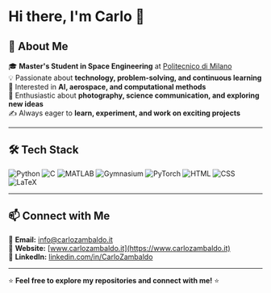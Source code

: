 <!--
**CarloZambaldo/CarloZambaldo** is a ✨ _special_ ✨ repository because its `README.md` (this file) appears on your GitHub profile.

Here are some ideas to get you started:

- 🔭 I’m currently working on ...
- 🌱 I’m currently learning ...
- 👯 I’m looking to collaborate on ...
- 🤔 I’m looking for help with ...
- 💬 Ask me about ...
- 📫 How to reach me: ...
- 😄 Pronouns: ...
- ⚡ Fun fact: ...
-->
# Hi there, I'm Carlo 👋
<!--
![Profile Views](https://komarev.com/ghpvc/?username=CarloZambaldo&style=for-the-badge)
![GitHub Followers](https://img.shields.io/github/followers/CarloZambaldo?style=for-the-badge)
![GitHub Stars](https://img.shields.io/github/stars/CarloZambaldo?style=for-the-badge)
-->
## 🚀 About Me

🎓 **Master's Student in Space Engineering** at [Politecnico di Milano](https://www.polimi.it/)  
💡 Passionate about **technology, problem-solving, and continuous learning**  
📡 Interested in **AI, aerospace, and computational methods**  
📸 Enthusiastic about **photography, science communication, and exploring new ideas**  
✍️ Always eager to **learn, experiment, and work on exciting projects**

---

## 🛠 Tech Stack
![Python](https://img.shields.io/badge/Python-3.12-blue?logo=python)
![C](https://img.shields.io/badge/C-Programming-blue?logo=c)
![MATLAB](https://img.shields.io/badge/MATLAB-R2024b-orange?logo=mathworks)
![Gymnasium](https://img.shields.io/badge/Gymnasium-RL%20Env-green?logo=openai)
![PyTorch](https://img.shields.io/badge/PyTorch-ML-red?logo=pytorch)
![HTML](https://img.shields.io/badge/HTML5-Web-red?logo=html5)
![CSS](https://img.shields.io/badge/CSS3-Styling-blue?logo=css3)
![LaTeX](https://img.shields.io/badge/LaTeX-typesetting-blue?logo=latex)

<!--
---

## 📈 GitHub Stats

<p align="center">
  <img src="https://github-readme-stats.vercel.app/api?username=CarloZambaldo&show_icons=true&theme=dark" width="400" />
</p>
-->

---

## 📫 Connect with Me

📧 **Email:** [info@carlozambaldo.it](mailto:info@carlozambaldo.it)  
🔗 **Website:** [www.carlozambaldo.it](https://www.carlozambaldo.it)  
🔗 **LinkedIn:** [linkedin.com/in/CarloZambaldo](https://www.linkedin.com/in/CarloZambaldo)  

---

⭐ **Feel free to explore my repositories and connect with me!** ⭐
